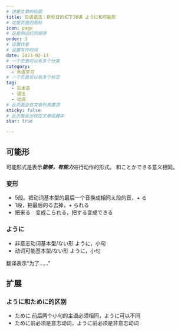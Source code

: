 ```yaml
---
# 这是文章的标题
title: 日语语法：新标日的初下38课 ように和可能形
# 这是页面的图标
icon: page
# 这是侧边栏的顺序
order: 3
# 设置作者
# 设置写作时间
date: 2023-02-13
# 一个页面可以有多个分类
category:
  - 外语学习
# 一个页面可以有多个标签
tag:
  - 日本语
  - 语法
  - 动词
# 此页面会在文章列表置顶
sticky: false
# 此页面会出现在文章收藏中
star: true

---
```





## 可能形

可能形式是表示***能够，有能力***进行动作的形式。
和ことかできる意义相同。

### 变形

- 5段。把动词基本型的最后一个音换成相同え段的音，+ る
- 1段，把最后的る去掉，+ られる
- 把来る　变成こられる，把する变成できる


### ように

- 非意志动词基本型/ない形 ように，小句
- 动词可能基本型/ない形 ように，小句 

翻译表示“为了……”

## 扩展

### ように和ために的区别

- ために 前后两个小句的主语必须相同，ように可以不同
- ために前必须是意志动词，ように前必须是非意志动词
 


　　
